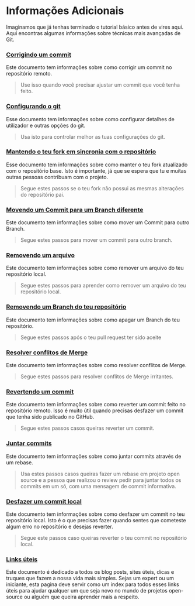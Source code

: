 ﻿# Informações Adicionais

Imaginamos que já tenhas terminado o tutorial básico antes de vires aqui. Aqui encontras algumas informações sobre técnicas mais avançadas de Git.

### [Corrigindo um commit](../git_workflow_scenarios/amending-a-commit.md)
Este documento tem informações sobre como corrigir um commit no repositório remoto.
> Use isso quando você precisar ajustar um commit que você tenha feito.

### [Configurando o git](../git_workflow_scenarios/configuring-git.md)
Esse documento tem informações sobre como configurar detalhes de utilizador e outras opções do git.
> Usa isto para controlar melhor as tuas configurações do git. 

### [Mantendo o teu fork em sincronia com o repositório](../git_workflow_scenarios/keeping-your-fork-synced-with-this-repository.md)
Esse documento tem informações sobre como manter o teu fork atualizado com o repositório base. Isto é importante, já que se espera que tu e muitas outras pessoas contribuam com o projeto.
> Segue estes passos se o teu fork não possui as mesmas alterações do repositório pai.

### [Movendo um Commit para um Branch diferente](../git_workflow_scenarios/moving-a-commit-to-a-different-branch.md)
Este documento tem informações sobre como mover um Commit para outro Branch.
> Segue estes passos para mover um commit para outro branch.

### [Removendo um arquivo](../git_workflow_scenarios/removing-a-file.md)
Este documento tem informações sobre como remover um arquivo do teu repositório local.
> Segue estes passos para aprender como remover um arquivo do teu repositório local.

### [Removendo um Branch do teu repositório](../git_workflow_scenarios/removing-branch-from-your-repository.md)
Este documento tem informações sobre como apagar um Branch do teu repositório.
> Segue estes passos após o teu pull request ter sido aceite 

### [Resolver conflitos de Merge](../git_workflow_scenarios/resolving-merge-conflicts.md)
Este documento tem informações sobre como resolver conflitos de Merge.
> Segue estes passos para resolver conflitos de Merge irritantes.

### [Revertendo um commit](../git_workflow_scenarios/reverting-a-commit.md)
Este documento tem informações sobre como reverter um commit feito no repositório remoto. Isso é muito útil quando  precisas desfazer um commit que tenha sido publicado no GitHub.
> Segue estes passos casos queiras reverter um commit.

### [Juntar commits](../git_workflow_scenarios/squashing-commits.md)
Este documento tem informações sobre como juntar commits através de um rebase. 
> Usa estes passos casos queiras fazer um rebase em projeto open source e a pessoa que realizou o review pedir para juntar todos os commits em um só, com uma mensagem de commit informativa.

### [Desfazer um commit local](../git_workflow_scenarios/undoing-a-commit.md)
Este documento tem informações sobre como desfazer um commit no teu repositório local. Isto é o que precisas fazer quando sentes que cometeste algum erro no repositório e desejas reverter. 
> Segue este passos caso queiras reverter o teu commit no repositório local. 

### [Links úteis](../git_workflow_scenarios/Useful-links-for-further-learning.md)
Este documento é dedicado a todos os blog posts, sites úteis, dicas e truques que fazem a nossa vida mais simples. Sejas um expert ou um iniciante, esta pagina deve servir como um index para todos esses links úteis para ajudar qualquer um que seja novo no mundo de projetos open-source ou alguém que queira aprender mais a respeito.
